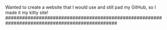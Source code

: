 
Wanted to create a website that I would use and still pad my GitHub, so I made it my kitty site!
################################################################################################